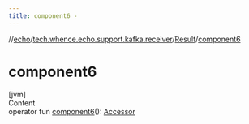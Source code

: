 ```yaml
---
title: component6 -
---
```

//[echo](../../index.md)/[tech.whence.echo.support.kafka.receiver](../index.md)/[Result](index.md)/[component6](component6.md)



# component6  
[jvm]  
Content  
operator fun [component6](component6.md)(): [Accessor](../../tech.whence.echo.container.accessor/-accessor/index.md)  



